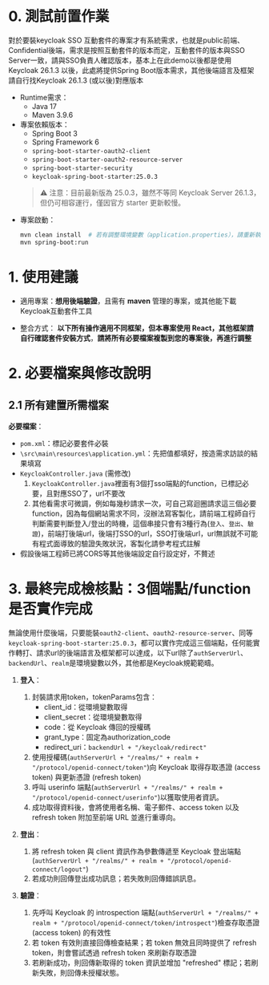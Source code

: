 # 0. 測試前置作業
對於要裝keycloak SSO 互動套件的專案才有系統需求，也就是public前端、Confidential後端，需求是按照互動套件的版本而定，互動套件的版本與SSO Server一致，請與SSO負責人確認版本，基本上在此demo以後都是使用 Keycloak 26.1.3 以後，此處將提供Spring Boot版本需求，其他後端語言及框架請自行找Keycloak 26.1.3 (或以後)對應版本
- Runtime需求：
    - Java 17
    - Maven 3.9.6
- 專案依賴版本：
    - Spring Boot 3
    - Spring Framework 6
    - `spring-boot-starter-oauth2-client`
    - `spring-boot-starter-oauth2-resource-server`
    - `spring-boot-starter-security`
    - `keycloak-spring-boot-starter:25.0.3`  
    > ⚠️ 注意：目前最新版為 25.0.3，雖然不等同 Keycloak Server 26.1.3，但仍可相容運行，僅因官方 starter 更新較慢。
- 專案啟動：
    ```bash
    mvn clean install  # 若有調整環境變數（application.properties），請重新執行安裝
    mvn spring-boot:run
    ```
# 1. 使用建議
- 適用專案：**想用後端驗證**，且需有 **maven** 管理的專案，或其他能下載Keycloak互動套件工具

- 整合方式： **以下所有操作適用不同框架，但本專案使用 React，其他框架請自行確認套件安裝方式**，**請將所有必要檔案複製到您的專案後，再進行調整**

# 2. 必要檔案與修改說明
## 2.1 所有建置所需檔案
**必要檔案**：  
- `pom.xml`：標記必要套件必裝
- `\src\main\resources\application.yml`：先把值都填好，按造需求訪談的結果填寫
- `KeycloakController.java` (需修改)
    1. `KeycloakController.java`裡面有3個打sso端點的function，已標記必要，且對應SSO了，url不要改
    2. 其他看需求可微調，例如每幾秒請求一次，可自己寫迴圈請求這三個必要function，因為每個網站需求不同，沒辦法寫客製化，請前端工程師自行判斷需要判斷登入/登出的時機，這個串接只會有3種行為(`登入`、`登出`、`驗證`)，前端打後端url，後端打SSO的url，SSO打後端url，url無誤就不可能有程式面導致的驗證失敗狀況，客製化請參考程式註解
- 假設後端工程師已將CORS等其他後端設定自行設定好，不贅述

# 3. 最終完成檢核點：3個端點/function是否實作完成
無論使用什麼後端，只要能裝`oauth2-client`、`oauth2-resource-server`、同等`keycloak-spring-boot-starter:25.0.3`，都可以實作完成這三個端點，任何能實作轉打、請求url的後端語言及框架都可以達成，以下url除了`authServerUrl`、`backendUrl`、`realm`是環境變數以外，其他都是Keycloak規範範疇。
1. **登入**：
    1.  封裝請求用token，tokenParams包含：
        - client_id：從環境變數取得
        - client_secret：從環境變數取得
        - code：從 Keycloak 傳回的授權碼
        - grant_type：固定為authorization_code
        - redirect_uri：`backendUrl + "/keycloak/redirect"`
    2.  使用授權碼(`authServerUrl + "/realms/" + realm + "/protocol/openid-connect/token"`)向 Keycloak 取得存取憑證 (access token) 與更新憑證 (refresh token)
    3. 呼叫 userinfo 端點(`authServerUrl + "/realms/" + realm + "/protocol/openid-connect/userinfo"`)以獲取使用者資訊。
    4. 成功取得資料後，會將使用者名稱、電子郵件、access token 以及 refresh token 附加至前端 URL 並進行重導向。

2. **登出**：
    1. 將 refresh token 與 client 資訊作為參數傳遞至 Keycloak 登出端點(`authServerUrl + "/realms/" + realm + "/protocol/openid-connect/logout"`)
    2. 若成功則回傳登出成功訊息；若失敗則回傳錯誤訊息。
3. **驗證**：
    1. 先呼叫 Keycloak 的 introspection 端點(`authServerUrl + "/realms/" + realm + "/protocol/openid-connect/token/introspect"`)檢查存取憑證 (access token) 的有效性
    2. 若 token 有效則直接回傳檢查結果；若 token 無效且同時提供了 refresh token，則會嘗試透過 refresh token 來刷新存取憑證
    4. 若刷新成功，則回傳新取得的 token 資訊並增加 "refreshed" 標記；若刷新失敗，則回傳未授權狀態。